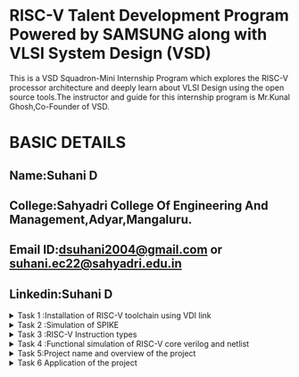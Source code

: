 # RISC-V Talent Development Program Powered by SAMSUNG along with VLSI System Design (VSD)
This is a VSD Squadron-Mini Internship Program which explores the RISC-V processor architecture and 
deeply learn about VLSI Design using the open source tools.The instructor and guide for this 
internship program is Mr.Kunal Ghosh,Co-Founder of VSD. 

# BASIC DETAILS

## Name:Suhani D
## College:Sahyadri College Of Engineering And Management,Adyar,Mangaluru.
## Email ID:dsuhani2004@gmail.com or suhani.ec22@sahyadri.edu.in
## Linkedin:Suhani D

<details>
<summary>Task 1 :Installation of RISC-V toolchain using VDI link </summary>

## Installation of leafpad
![img alt](https://github.com/Suhani-Sahyadri-ECE/Samsung-riscv/blob/014b68a93b6f9afcb197c9db4b31f95b56f6532f/TASK1/leafpad%20install.png)
## Terminal of c
![img alt](https://github.com/Suhani-Sahyadri-ECE/Samsung-riscv/blob/014b68a93b6f9afcb197c9db4b31f95b56f6532f/TASK1/terminal%20of%20cbased.png)
## Output of c terminal
![img alt](https://github.com/Suhani-Sahyadri-ECE/Samsung-riscv/blob/014b68a93b6f9afcb197c9db4b31f95b56f6532f/TASK1/output%20of%20c.png)
## Terminal of risc
![img alt](https://github.com/Suhani-Sahyadri-ECE/Samsung-riscv/blob/014b68a93b6f9afcb197c9db4b31f95b56f6532f/TASK1/riscterminal.png)
## Output of risc
![img alt](https://github.com/Suhani-Sahyadri-ECE/Samsung-riscv/blob/014b68a93b6f9afcb197c9db4b31f95b56f6532f/TASK1/risc.png)
</details>
  
<details>
<summary>Task 2 :Simulation of SPIKE</summary>
  
## Evenodd code
![img alt](https://github.com/Suhani-Sahyadri-ECE/Samsung-riscv/blob/d978fa8c89f40b4273210b89d0750476d2bb41a5/Task2/evenodd%20code.png)
## o1 of evenodd code
![img alt](https://github.com/Suhani-Sahyadri-ECE/Samsung-riscv/blob/d978fa8c89f40b4273210b89d0750476d2bb41a5/Task2/o1%20even.o.png)
## object dump of o1 evenodd code
![img alt](https://github.com/Suhani-Sahyadri-ECE/Samsung-riscv/blob/d978fa8c89f40b4273210b89d0750476d2bb41a5/Task2/objdump%20o1.png)
## object dump of ofast evenodd code
![img alt](https://github.com/Suhani-Sahyadri-ECE/Samsung-riscv/blob/d978fa8c89f40b4273210b89d0750476d2bb41a5/Task2/objdump%20ofast.png)
## ofast of evenodd code
![img alt](https://github.com/Suhani-Sahyadri-ECE/Samsung-riscv/blob/d978fa8c89f40b4273210b89d0750476d2bb41a5/Task2/ofast%20even.o.png)
## spike simulation review
![img alt](https://github.com/Suhani-Sahyadri-ECE/Samsung-riscv/blob/d978fa8c89f40b4273210b89d0750476d2bb41a5/Task2/spike%20sim%20review.png)
## spike simulation
![img alt](https://github.com/Suhani-Sahyadri-ECE/Samsung-riscv/blob/d978fa8c89f40b4273210b89d0750476d2bb41a5/Task2/spikesim.png)
</details>

<details>
<summary>Task 3 :RISC-V Instruction types</summary>
  
## 15 instructions
![img alt](https://github.com/Suhani-Sahyadri-ECE/Samsung-riscv/blob/20836ab0752ddd92bf859bf1d96791e5ebc5c93a/Task3/ofast%20obj.png)
# 15 RISC-V Instructions Breakdown
## **1. lui a0, 0x2B**  
*Opcode (U-Type):* 0110111  
*Registers:* rd = a0 (00101)  
*Immediate:* 0x2B (0000000000101011)  

| imm[31:12]  | rd (a0) | opcode  |
|-------------|---------|---------|
| 0000000000101011 | 00101 | 0110111 |

---

## **2. addi sp, sp, -32**  
*Opcode (I-Type):* 0010011  
*Registers:* rs1 = sp (00010), rd = sp (00010)  
*Immediate:* -32 (1111111110000000)  

| imm[11:0] | rs1 (sp) | funct3 | rd (sp) | opcode  |
|-----------|-----------|--------|---------|---------|
| 1111111110000000 | 00010 | 000 | 00010 | 0010011 |

---

## **3. addi a0, a0, -976**  
*Opcode (I-Type):* 0010011  
*Registers:* rs1 = a0 (00101), rd = a0 (00101)  
*Immediate:* -976 (1111111111101000)  

| imm[11:0] | rs1 (a0) | funct3 | rd (a0) | opcode  |
|-----------|-----------|--------|---------|---------|
| 1111111111101000 | 00101 | 000 | 00101 | 0010011 |

---

## **4. sd ra, 24(sp)**  
*Opcode (S-Type):* 0100111  
*Registers:* rs1 = sp (00010), rs2 = ra (00001)  
*Immediate:* 24 (split as imm[11:5] = 0000000, imm[4:0] = 11000)  

| imm[11:5] | rs2 (ra) | rs1 (sp) | funct3 | imm[4:0] | opcode  |
|-----------|-----------|-----------|--------|---------|---------|
| 0000000 | 00001 | 00010 | 011 | 11000 | 0100111 |

---

## **5. jal ra, 10438**  
*Opcode (J-Type):* 1101111  
*Registers:* rd = ra (00001)  
*Immediate:* 10438 (split as imm[20] = 0, imm[19:12] = 00101001, imm[11] = 0, imm[10:1] = 0101001110)  

| imm[20] | imm[10:1] | imm[11] | imm[19:12] | rd (ra) | opcode  |
|---------|-----------|--------|-----------|---------|---------|
| 0 | 0101001110 | 0 | 00101001 | 00001 | 1101111 |

---

## **6. lui a0, 0x2B**  
*Opcode (U-Type):* 0110111  
*Registers:* rd = a0 (00101)  
*Immediate:* 0x2B (0000000000101011)  

| imm[31:12]  | rd (a0) | opcode  |
|-------------|---------|---------|
| 0000000000101011 | 00101 | 0110111 |

---

## **7. addi a1, sp, 12**  
*Opcode (I-Type):* 0010011  
*Registers:* rs1 = sp (00010), rd = a1 (00110)  
*Immediate:* 12 (0000000001100)  

| imm[11:0] | rs1 (sp) | funct3 | rd (a1) | opcode  |
|-----------|-----------|--------|---------|---------|
| 0000000001100 | 00010 | 000 | 00110 | 0010011 |

---

## **8. lw a1, 12(sp)**  
*Opcode (I-Type):* 0000011  
*Registers:* rs1 = sp (00010), rd = a1 (00110)  
*Immediate:* 12 (0000000001100)  

| imm[11:0] | rs1 (sp) | funct3 | rd (a1) | opcode  |
|-----------|-----------|--------|---------|---------|
| 0000000001100 | 00010 | 010 | 00110 | 0000011 |

---

## **9. andi a5, a1, 1**  
*Opcode (I-Type):* 0010011  
*Registers:* rs1 = a1 (00110), rd = a5 (01101)  
*Immediate:* 1 (0000000000001)  

| imm[11:0] | rs1 (a1) | funct3 | rd (a5) | opcode  |
|-----------|-----------|--------|---------|---------|
| 0000000000001 | 00110 | 111 | 01101 | 0010011 |

---

## **10. bnez a5, 0x100fc**  
*Opcode (B-Type):* 1100011  
*Registers:* rs1 = a5 (01101), rs2 = zero (00000)  
*Immediate:* 0x100fc (split as imm[12] = 1, imm[10:5] = 000100, imm[4:1] = 1111, imm[0] = 0)  

| imm[12] | imm[10:5] | imm[4:1] | imm[0] | rs2 (zero) | rs1 (a5) | funct3 | opcode  |
|---------|-----------|----------|--------|------------|-----------|--------|---------|
| 1 | 000100 | 1111 | 0 | 00000 | 01101 | 001 | 1100011 |

---

## **11. li a0, 0**  
*Opcode (I-Type):* 0010011  
*Registers:* rs1 = zero (00000), rd = a0 (00101)  
*Immediate:* 0 (0000000000000)  

| imm[11:0] | rs1 (zero) | funct3 | rd (a0) | opcode  |
|-----------|-----------|--------|---------|---------|
| 0000000000000 | 00000 | 000 | 00101 | 0010011 |

---

## **12. j 0x100ec**  
*Opcode (J-Type):* 1101111  
*Registers:* rd = zero (00000)  
*Immediate:* 0x100ec (split as imm[20] = 0, imm[19:12] = 00010000, imm[11] = 0, imm[10:1] = 0001111100)  

| imm[20] | imm[10:1] | imm[11] | imm[19:12] | rd (zero) | opcode  |
|---------|-----------|--------|-----------|-----------|---------|
| 0 | 0001111100 | 0 | 00010000 | 00000 | 1101111 |

---

## **13. auipc a5, 0xFFFF0**  
*Opcode (U-Type):* 0010111  
*Registers:* rd = a5 (01111)  
*Immediate:* 0xFFFF0 (1111111111110000)  

| imm[31:12] | rd (a5) | opcode  |
|------------|---------|---------|
| 1111111111110000 | 01111 | 0010111 |

---

## **14. addi a5, a5, -268**  
*Opcode (I-Type):* 0010011  
*Registers:* rs1 = a5 (01111), rd = a5 (01111)  
*Immediate:* -268 (1111111111010100)  

| imm[11:0] | rs1 (a5) | funct3 | rd (a5) | opcode  |
|-----------|-----------|--------|---------|---------|
| 1111111111010100 | 01111 | 000 | 01111 | 0010011 |

---

## **15. beqz a5, 0x10124**  
*Opcode (B-Type):* 1100011  
*Registers:* rs1 = a5 (01111), rs2 = zero (00000)  
*Immediate:* 0x10124 (split as imm[12] = 0, imm[10:5] = 000101, imm[4:1] = 0010, imm[0] = 0)  

| imm[12] | imm[10:5] | imm[4:1] | imm[0] | rs2 (zero) | rs1 (a5) | funct3 | opcode  |
|---------|-----------|----------|--------|------------|-----------|--------|---------|
| 0 | 000101 | 0010 | 0 | 00000 | 01111 | 000 | 1100011 |

---
</details>

<details>
<summary>Task 4 :Functional simulation of RISC-V core verilog and netlist</summary>
  
## Steps:
## > Download the gtkwave and iverilog using commands
![img alt](https://github.com/user-attachments/assets/23fa7154-26a8-4e91-9772-d8a6309df545)
![img alt](https://github.com/user-attachments/assets/f7348491-9795-421b-8432-4bcb71b972f4)
## > Copy the code from the reference github repo and paste it in your verilog and testbench files.
## > To run and simulate the verilog code, enter the following command in the terminal:
![img alt](https://github.com/user-attachments/assets/a31b84d3-11fd-4e50-802a-b6229c48a7e4)
![img alt](https://github.com/user-attachments/assets/46acad70-81c1-4d9b-98cb-6262b95681c8)
## >To see the simulation waveform in GTKWave, enter the following command:
![img alt](https://github.com/user-attachments/assets/6c4dd9c0-21dc-43f1-a9d7-16c3d7831fea)
## >The output waveform 
### Instruction 1:add r6,r2,r1
![img alt](https://github.com/Suhani-Sahyadri-ECE/Samsung-riscv/blob/184f770b31201eee0599171d614c1a23fdb62835/Task4/ADD.png)
### Instruction 2:addi r12,r4,r5
![img alt](https://github.com/Suhani-Sahyadri-ECE/Samsung-riscv/blob/184f770b31201eee0599171d614c1a23fdb62835/Task4/ADDI.png)
### Instruction 3:and r8,r1,r3
![img alt](https://github.com/Suhani-Sahyadri-ECE/Samsung-riscv/blob/184f770b31201eee0599171d614c1a23fdb62835/Task4/and.png)
### Instruction 4:beq r0,r0,r15
![img alt](https://github.com/Suhani-Sahyadri-ECE/Samsung-riscv/blob/184f770b31201eee0599171d614c1a23fdb62835/Task4/beq.png)
### Instruction 5:or r9,r2,r5
![img alt](https://github.com/Suhani-Sahyadri-ECE/Samsung-riscv/blob/184f770b31201eee0599171d614c1a23fdb62835/Task4/or.png)
### Instruction 6:slt r11,r2,r4
![img alt](https://github.com/Suhani-Sahyadri-ECE/Samsung-riscv/blob/184f770b31201eee0599171d614c1a23fdb62835/Task4/slt.png)
### Instruction 7:sub r7,r1,r2
![img alt](https://github.com/Suhani-Sahyadri-ECE/Samsung-riscv/blob/184f770b31201eee0599171d614c1a23fdb62835/Task4/sub1.png)
### Instruction 8:xor r10,r1,r4
![img alt](https://github.com/Suhani-Sahyadri-ECE/Samsung-riscv/blob/184f770b31201eee0599171d614c1a23fdb62835/Task4/xor.png)
### Waveforms
![img alt](https://github.com/Suhani-Sahyadri-ECE/Samsung-riscv/blob/218abe45cc6926d0329954755b5181b96cf24122/Task4/waveforms.png)
</details>


<details>
<summary>Task 5:Project name and overview of the project</summary>

# Project Name:Button-Controlled Buzzer Using VSD Squadron Mini
## Project overview
This project aims to design a simple button-controlled buzzer system using the VSD Squadron Mini (CH32V003 RISC-V microcontroller). The system allows users to toggle the buzzer ON and OFF using a push button.

## How It Works:
 >A push button is connected to the microcontroller’s PD0 pin.
 >A buzzer is connected to PD2, which acts as an output.
 >When the button is pressed, the microcontroller detects the input, debounces the signal, and toggles the buzzer ON or OFF accordingly.
 >The buzzer remains in its state until the button is pressed again.

## Components Used

| **Component**              | **Quantity** | **Description**                                      |
|----------------------------|-------------|--------------------------------------------------|
| **VSD Squadron Mini**      | 1           | RISC-V Microcontroller Board                     |
| **Push Button**            | 1           | Used to toggle the buzzer ON/OFF                |
| **Buzzer**                 | 1           | Generates sound when toggled ON                 |
| **Power Supply (3.3V)**    | 1           | Powers the circuit                              |
| **Jumper Wires**           | As needed   | For making connections                         |
| **Breadboard**             | 1           | For prototyping                                 |

##   Pinout Diagram

| **Component**  | **Pin** | **VSD Squadron Mini Pin** | **Connection Description**  |
|---------------|--------|--------------------------|-----------------------------|
| **Push Button** | 1     | **PD0**                   | Connected as input with internal pull-up |
| **Push Button** | 2     | **GND**                   | Button grounded when pressed |
| **Buzzer**     | +      | **PD2**                   | Buzzer control pin (Output) |
| **Buzzer**     | -      | **GND**                   | Ground connection |
| **VSD Squadron Mini** | **VCC** | **3.3V** | Power Supply |

## Breadboard Connection

![img alt](https://github.com/user-attachments/assets/f1437c47-b605-412e-bc37-7c98f00f038b)

## Pinout Diagram

![img alt](https://github.com/user-attachments/assets/986f9fa4-c643-4a9e-bd7e-2853a835deac)

</details>

<details>
<summary>Task 6 Application of the project</summary>

## Project Implementation

> Gather the required components.
> Connect the components as per the circuit diagram.
> Verify Hardware Connections
> Ensure all connections are securely made.
> Check polarity of the buzzer.

### Software Implementation Steps
> Set Up Development Environment
> Download and install VS Code from here.
> Install PlatformIO
> Write the code
> Build and upload the code
> Test the Circuit
> Power ON the circuit.
> Press the push button to turn the buzzer ON/OFF.

## Applications of the Button-Controlled Buzzer Project

1. Security and Alarm Systems
2. 2. Medical Alert Systems
3. Gaming and Interactive Systems
4. Notification Systems
5. Automotive Applications
6. Robotics and Automation
7. Embedded Systems and Learning Projects
8. Assistive Technology




















